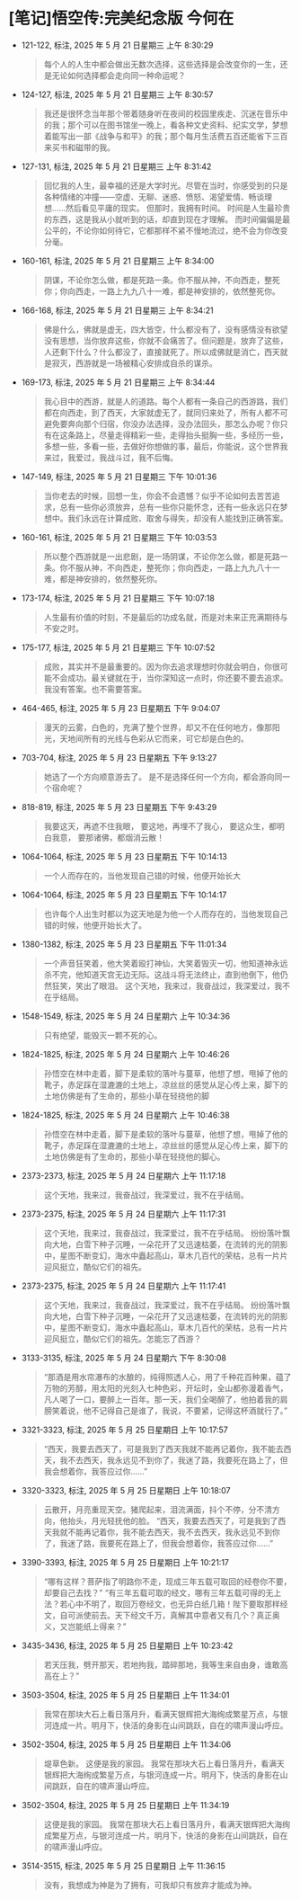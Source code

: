 # [笔记]悟空传:完美纪念版 今何在


-   121-122, 标注, 2025 年 5 月 21 日星期三 上午 8:30:29

    > 每个人的人生中都会做出无数次选择，这些选择是会改变你的一生，还是无论如何选择都会走向同一种命运呢？

<!--listend-->

-   124-127, 标注, 2025 年 5 月 21 日星期三 上午 8:30:57

    > 我还是很怀念当年那个带着随身听在夜间的校园里疾走、沉迷在音乐中的我；那个可以在图书馆坐一晚上，看各种文史资料、纪实文学，梦想着能写出一部《战争与和平》的我；那个每月生活费五百还能省下三百来买书和磁带的我。

<!--listend-->

-   127-131, 标注, 2025 年 5 月 21 日星期三 上午 8:31:42

    > 回忆我的人生，最幸福的还是大学时光。尽管在当时，你感受到的只是各种情绪的冲撞——空虚、无聊、迷惑、愤怒、渴望爱情、畅谈理想……然后看见平庸的现实。 但那时，我拥有时间。 时间是人生最珍贵的东西，这是我从小就听到的话，却直到现在才理解。 而时间偏偏是最公平的，不论你如何待它，它都那样不紧不慢地流过，绝不会为你改变分毫。

<!--listend-->

-   160-161, 标注, 2025 年 5 月 21 日星期三 上午 8:34:00

    > 阴谋，不论你怎么做，都是死路一条。你不服从神，不向西走，整死你；你向西走，一路上九九八十一难，都是神安排的，依然整死你。

<!--listend-->

-   166-168, 标注, 2025 年 5 月 21 日星期三 上午 8:34:21

    > 佛是什么，佛就是虚无，四大皆空，什么都没有了，没有感情没有欲望没有思想，当你放弃这些，你就不会痛苦了。但问题是，放弃了这些，人还剩下什么？什么都没了，直接就死了。所以成佛就是消亡，西天就是寂灭，西游就是一场被精心安排成自杀的谋杀。

<!--listend-->

-   169-173, 标注, 2025 年 5 月 21 日星期三 上午 8:34:44

    > 我心目中的西游，就是人的道路。每个人都有一条自己的西游路，我们都在向西走，到了西天，大家就虚无了，就同归来处了，所有人都不可避免要奔向那个归宿，你没办法选择，没办法回头，那怎么办呢？你只有在这条路上，尽量走得精彩一些，走得抬头挺胸一些，多经历一些，多想一些，多看一些，去做好你想做的事，最后，你能说，这个世界我来过，我爱过，我战斗过，我不后悔。

<!--listend-->

-   147-149, 标注, 2025 年 5 月 21 日星期三 下午 10:01:36

    > 当你老去的时候，回想一生，你会不会遗憾？似乎不论如何去苦苦追求，总有一些你必须放弃，总有一些你只能怀念，还有一些永远只在梦想中。我们永远在计算成败、取舍与得失，却没有人能找到正确答案。

<!--listend-->

-   160-161, 标注, 2025 年 5 月 21 日星期三 下午 10:03:53

    > 所以整个西游就是一出悲剧，是一场阴谋，不论你怎么做，都是死路一条。你不服从神，不向西走，整死你；你向西走，一路上九九八十一难，都是神安排的，依然整死你。

<!--listend-->

-   173-174, 标注, 2025 年 5 月 21 日星期三 下午 10:07:18

    > 人生最有价值的时刻，不是最后的功成名就，而是对未来正充满期待与不安之时。

<!--listend-->

-   175-177, 标注, 2025 年 5 月 21 日星期三 下午 10:07:52

    > 成败，其实并不是最重要的。因为你去追求理想时你就会明白，你很可能不会成功。最关键就在于，当你深知这一点时，你还要不要去追求。 我没有答案。也不需要答案。

<!--listend-->

-   464-465, 标注, 2025 年 5 月 23 日星期五 下午 9:04:07

    > 漫天的云雾，白色的，充满了整个世界，却又不在任何地方，像那阳光，天地间所有的光线与色彩从它而来，可它却是白色的。

<!--listend-->

-   703-704, 标注, 2025 年 5 月 23 日星期五 下午 9:13:27

    > 她选了一个方向顺意游去了。 是不是选择任何一个方向，都会游向同一个宿命呢？

<!--listend-->

-   818-819, 标注, 2025 年 5 月 23 日星期五 下午 9:43:29

    > 我要这天，再遮不住我眼， 要这地，再埋不了我心， 要这众生，都明白我意， 要那诸佛，都烟消云散！

<!--listend-->

-   1064-1064, 标注, 2025 年 5 月 23 日星期五 下午 10:14:13

    > 一个人而存在的，当他发现自己错的时候，他便开始长大

<!--listend-->

-   1064-1064, 标注, 2025 年 5 月 23 日星期五 下午 10:14:17

    > 也许每个人出生时都以为这天地是为他一个人而存在的，当他发现自己错的时候，他便开始长大了。

<!--listend-->

-   1380-1382, 标注, 2025 年 5 月 23 日星期五 下午 11:01:34

    > 一个声音狂笑着，他大笑着殴打神仙，大笑着毁灭一切，他知道神永远杀不完，他知道天宫无边无际。这战斗将无法终止，直到他倒下，他仍然狂笑，笑出了眼泪。 这个天地，我来过，我奋战过，我深爱过，我不在乎结局。

<!--listend-->

-   1548-1549, 标注, 2025 年 5 月 24 日星期六 上午 10:34:36

    > 只有绝望，能毁灭一颗不死的心。

<!--listend-->

-   1824-1825, 标注, 2025 年 5 月 24 日星期六 上午 10:46:26

    > 孙悟空在林中走着，脚下是柔软的落叶与蔓草，他想了想，甩掉了他的靴子，赤足踩在湿漉漉的土地上，凉丝丝的感觉从足心传上来，脚下的土地仿佛是有了生命的，那些小草在轻挠他的脚

<!--listend-->

-   1824-1825, 标注, 2025 年 5 月 24 日星期六 上午 10:46:38

    > 孙悟空在林中走着，脚下是柔软的落叶与蔓草，他想了想，甩掉了他的靴子，赤足踩在湿漉漉的土地上，凉丝丝的感觉从足心传上来，脚下的土地仿佛是有了生命的，那些小草在轻挠他的脚心。

<!--listend-->

-   2373-2373, 标注, 2025 年 5 月 24 日星期六 上午 11:17:18

    > 这个天地，我来过，我奋战过，我深爱过，我不在乎结局。

<!--listend-->

-   2373-2375, 标注, 2025 年 5 月 24 日星期六 上午 11:17:31

    > 这个天地，我来过，我奋战过，我深爱过，我不在乎结局。 纷纷落叶飘向大地，白雪下种子沉睡，一朵花开了又迅速枯萎，在流转的光的阴影中，星图不断变幻，海水中矗起高山，草木几百代的荣枯，总有一片片迎风挺立，酷似它们的祖先。

<!--listend-->

-   2373-2375, 标注, 2025 年 5 月 24 日星期六 上午 11:17:41

    > 这个天地，我来过，我奋战过，我深爱过，我不在乎结局。 纷纷落叶飘向大地，白雪下种子沉睡，一朵花开了又迅速枯萎，在流转的光的阴影中，星图不断变幻，海水中矗起高山，草木几百代的荣枯，总有一片片迎风挺立，酷似它们的祖先。怎能忘了西游？

<!--listend-->

-   3133-3135, 标注, 2025 年 5 月 24 日星期六 下午 8:30:08

    > “那酒是用水帘瀑布的水酿的，纯得照透人心，用了千种花百种果，蕴了万物的芳醇，用太阳的光刻入七种色彩，开坛时，全山都弥漫着香气，凡人喝了一口，要醉上一百年。那一天，我们全喝醉了，他拍着我的肩膀笑着说，他不记得自己是谁了，我说，不要紧，记得这杯酒就行了。”

<!--listend-->

-   3321-3323, 标注, 2025 年 5 月 25 日星期日 上午 10:17:57

    > “西天，我要去西天了，可是我到了西天我就不能再记着你，我不能去西天，我不去西天，我永远见不到你了，我迷了路，我要死在路上了，但我会想着你，我答应过你……”

<!--listend-->

-   3320-3323, 标注, 2025 年 5 月 25 日星期日 上午 10:18:07

    > 云散开，月亮重现天空。猪爬起来，泪流满面，抖个不停，分不清方向，他抬头，月光轻抚他的脸。 “西天，我要去西天了，可是我到了西天我就不能再记着你，我不能去西天，我不去西天，我永远见不到你了，我迷了路，我要死在路上了，但我会想着你，我答应过你……”

<!--listend-->

-   3390-3393, 标注, 2025 年 5 月 25 日星期日 上午 10:21:17

    > “哪有这样？菩萨指了明路你不走，现成三年五载可取回的经卷你不要，却要自己去找？” “有三年五载可取的经文，哪有三年五载可得的无上法？若心中不明了，取回万卷经文，也无异白纸几箱！陛下要取那样经文，自可派使前去。天下经文千万，真解其中意者又有几个？真正奥义，又岂能纸上得来？”

<!--listend-->

-   3435-3436, 标注, 2025 年 5 月 25 日星期日 上午 10:23:42

    > 若天压我，劈开那天，若地拘我，踏碎那地，我等生来自由身，谁敢高高在上？”

<!--listend-->

-   3503-3504, 标注, 2025 年 5 月 25 日星期日 上午 11:34:01

    > 我常在那块大石上看日落月升，看满天银辉把大海绚成繁星万点，与银河连成一片。明月下，快活的身影在山间跳跃，自在的啸声漫山呼应。

<!--listend-->

-   3502-3504, 标注, 2025 年 5 月 25 日星期日 上午 11:34:06

    > 堤草色新。 这便是我的家园。 我常在那块大石上看日落月升，看满天银辉把大海绚成繁星万点，与银河连成一片。明月下，快活的身影在山间跳跃，自在的啸声漫山呼应。

<!--listend-->

-   3502-3504, 标注, 2025 年 5 月 25 日星期日 上午 11:34:19

    > 这便是我的家园。 我常在那块大石上看日落月升，看满天银辉把大海绚成繁星万点，与银河连成一片。明月下，快活的身影在山间跳跃，自在的啸声漫山呼应。

<!--listend-->

-   3514-3515, 标注, 2025 年 5 月 25 日星期日 上午 11:36:15

    > 没有，我想成为神是为了拥有，可我却只有放弃才能成为神。

